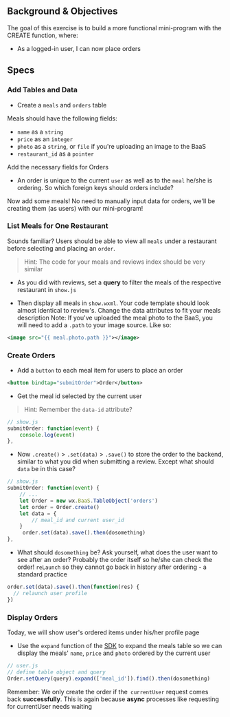 ## Background & Objectives

The goal of this exercise is to build a more functional mini-program with the CREATE function, where:
- As a logged-in user, I can now place orders

## Specs

### Add Tables and Data
- Create a `meals` and `orders` table

Meals should have the following fields:
- `name` as a `string`
- `price` as an `integer`
- `photo` as a `string`, or `file` if you're uploading an image to the BaaS 
- `restaurant_id` as a `pointer`

Add the necessary fields for Orders
- An order is unique to the current `user` as well as to the `meal` he/she is ordering. So which foreign keys should orders include?

Now add some meals! No need to manually input data for orders, we'll be creating them (as users) with our mini-program!
 
### List Meals for One Restaurant
Sounds familiar? Users should be able to view all `meals` under a restaurant before selecting and placing an `order`. 
> Hint: The code for your meals and reviews index should be very similar 

- As you did with reviews, set a **query** to filter the meals of the respective restaurant in `show.js`

- Then display all meals in `show.wxml`. Your code template should look almost identical to review's. Change the data attributes to fit your meals description
Note: If you've uploaded the meal photo to the BaaS, you will need to add a `.path` to your image source. Like so:

```xml
<image src="{{ meal.photo.path }}"></image>
```

### Create Orders

- Add a `button` to each meal item for users to place an order

```xml
<button bindtap="submitOrder">Order</button>
```

- Get the meal id selected by the current user
> Hint: Remember the `data-id` attribute?

```js
// show.js
submitOrder: function(event) {
    console.log(event)
},
```

- Now `.create()` > `.set(data)` > `.save()` to store the order to the backend, similar to what you did when submitting a review. Except what should `data`  be in this case?

```js
// show.js
submitOrder: function(event) {
    // ...
    let Order = new wx.BaaS.TableObject('orders')
    let order = Order.create()
    let data = {
        // meal_id and current user_id
    }
     order.set(data).save().then(dosomething)
},
```

- What should `dosomething` be? Ask yourself, what does the user want to see after an order? Probably the order itself so he/she can check the order! `reLaunch`  so they cannot go back in history after ordering - a standard practice

```js
order.set(data).save().then(function(res) {
  // relaunch user profile
})
```

### Display Orders 
Today, we will show user's ordered items under his/her profile page
- Use the `expand` function of the [SDK](https://doc.minapp.com/js-sdk/schema/query.html#pointer-%E6%9F%A5%E8%AF%A2) to expand the meals table so we can display the meals' `name`, `price` and `photo` ordered by the current user

```js
// user.js
// define table object and query
Order.setQuery(query).expand(['meal_id']).find().then(dosomething)
```

Remember: We only create the order if the` currentUser` request comes back **successfully**. This is again because **async** processes like requesting for currentUser needs waiting